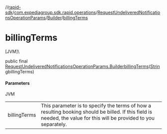 //[rapid-sdk](../../../../index.md)/[com.expediagroup.sdk.rapid.operations](../../index.md)/[RequestUndeliveredNotificationsOperationParams](../index.md)/[Builder](index.md)/[billingTerms](billing-terms.md)

# billingTerms

[JVM]\

public final [RequestUndeliveredNotificationsOperationParams.Builder](index.md)[billingTerms](billing-terms.md)([String](https://docs.oracle.com/javase/8/docs/api/java/lang/String.html)billingTerms)

#### Parameters

JVM

| | |
|---|---|
| billingTerms | This parameter is to specify the terms of how a resulting booking should be billed. If this field is needed, the value for this will be provided to you separately. |
